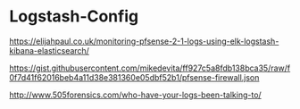 # Logstash-Config

https://elijahpaul.co.uk/monitoring-pfsense-2-1-logs-using-elk-logstash-kibana-elasticsearch/

https://gist.githubusercontent.com/mikedevita/ff927c5a8fdb138bca35/raw/f0f7d41f62016beb4a11d38e381360e05dbf52b1/pfsense-firewall.json

http://www.505forensics.com/who-have-your-logs-been-talking-to/
